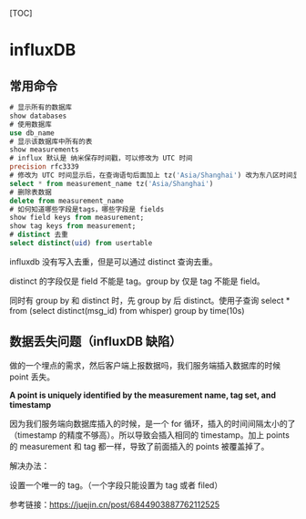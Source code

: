 [TOC]

# influxDB

## 常用命令

```sql
# 显示所有的数据库
show databases
# 使用数据库 
use db_name
# 显示该数据库中所有的表
show measurements
# influx 默认是 纳米保存时间戳，可以修改为 UTC 时间 
precision rfc3339
# 修改为 UTC 时间显示后，在查询语句后面加上 tz('Asia/Shanghai') 改为东八区时间显示
select * from measurement_name tz('Asia/Shanghai')
# 删除表数据 
delete from measurement_name
# 如何知道哪些字段是tags，哪些字段是 fields
show field keys from measurement;
show tag keys from measurement;
# distinct 去重
select distinct(uid) from usertable
```

influxdb 没有写入去重，但是可以通过 distinct 查询去重。

distinct 的字段仅是 field 不能是 tag。group by 仅是 tag 不能是 field。

同时有 group by 和 distinct 时，先 group by 后 distinct。使用子查询 select * from (select distinct(msg_id) from whisper) group by time(10s)

## 数据丢失问题（influxDB 缺陷）

做的一个埋点的需求，然后客户端上报数据吗，我们服务端插入数据库的时候 point 丢失。

**A point is uniquely identified by the measurement name, tag set, and timestamp**

因为我们服务端向数据库插入的时候，是一个 for 循环，插入的时间间隔太小的了（timestamp 的精度不够高）。所以导致会插入相同的 timestamp。加上 points 的 measurement 和 tag 都一样，导致了前面插入的 points 被覆盖掉了。

解决办法：

设置一个唯一的 tag。（一个字段只能设置为 tag 或者 filed）

参考链接：https://juejin.cn/post/6844903887762112525
